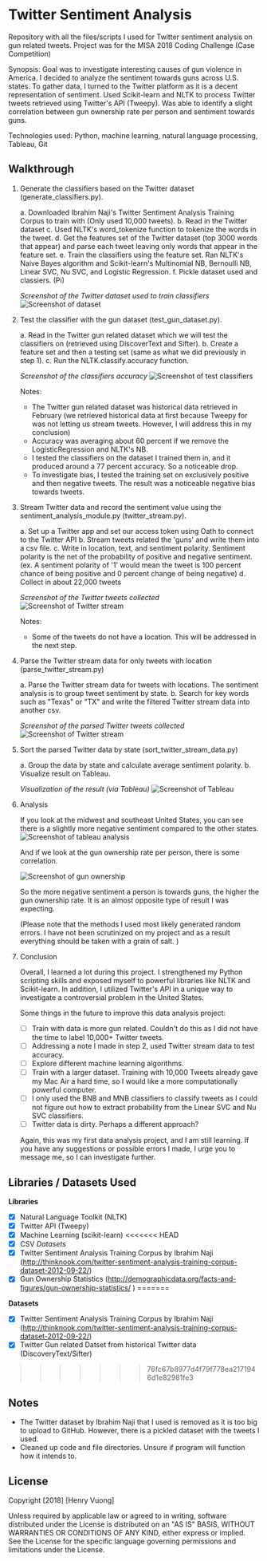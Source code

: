 # Twitter Sentiment Analysis

Repository with all the files/scripts I used for Twitter sentiment analysis on gun related tweets. Project was for the MISA 2018 Coding Challenge (Case Competition)

Synopsis:
Goal was to investigate interesting causes of gun violence in America. I decided to analyze the sentiment towards guns across U.S. states. To gather data, I turned to the Twitter platform as it is a decent representation of sentiment. Used Scikit-learn and NLTK to process Twitter tweets retrieved using Twitter's API (Tweepy). Was able to identify a slight correlation between gun ownership rate per person and sentiment towards guns.

Technologies used: Python, machine learning, natural language processing, Tableau, Git

## Walkthrough

1. Generate the classifiers based on the Twitter dataset (generate_classifiers.py).

    a. Downloaded Ibrahim Naji's Twitter Sentiment Analysis Training Corpus to train with (Only used 10,000 tweets).
    b. Read in the Twitter dataset
    c. Used NLTK's word_tokenize function to tokenize the words in the tweet.
    d. Get the features set of the Twitter dataset (top 3000 words that appear) and parse each tweet leaving only words that appear in the feature set.
    e. Train the classifiers using the feature set. Ran NLTK's Naive Bayes algorithm and Scikit-learn's Multinomial NB, Bernoulli NB, Linear SVC, Nu SVC, and Logistic Regression.
    f. Pickle dataset used and classiers. (Pi)
    
    *Screenshot of the Twitter dataset used to train classifiers*
    <img src='twitter_dataset_screenshot.png' title='Screenshot of twitter dataset' width='' alt='Screenshot of dataset' />

2. Test the classifier with the gun dataset (test_gun_dataset.py).

    a. Read in the Twitter gun related dataset which we will test the classifiers on (retrieved using DiscoverText and Sifter).
    b. Create a feature set and then a testing set (same as what we did previously in step 1).
    c. Run the NLTK.classify.accuracy function.
    
    *Screenshot of the classifiers accuracy*
    <img src='test_classifiers_screenshot.png' title='Screenshot of test classifiers' width='' alt='Screenshot of test classifiers' />
    
    Notes:
    - The Twitter gun related dataset was historical data retrieved in February (we retrieved historical data at first because Tweepy for was not letting us stream tweets. However, I will address this in my conclusion)
    - Accuracy was averaging about 60 percent if we remove the LogisticRegression and NLTK's NB.
    - I tested the classifiers on the dataset I trained them in, and it produced around a 77 percent accuracy. So a noticeable drop.
    - To investigate bias, I tested the training set on exclusively positive and then negative tweets. The result was a noticeable negative bias towards tweets.
    
3. Stream Twitter data and record the sentiment value using the sentiment_analysis_module.py (twitter_stream.py).

    a. Set up a Twitter app and set our access token using Oath to connect to the Twitter API
    b. Stream tweets related the 'guns' and write them into a csv file.
    c. Write in location, text, and sentiment polarity. Sentiment polarity is the net of the probability of positive and negative sentiment. (ex. A sentiment polarity of '1' would mean the tweet is 100 percent chance of being positive and 0 percent change of being negative)
    d. Collect in about 22,000 tweets
    
    *Screenshot of the Twitter tweets collected*
    <img src='twitter_stream_screenshot.png' title='Screenshot of Twitter stream' width='' alt='Screenshot of Twitter stream' />
    
     Notes:
     - Some of the tweets do not have a location. This will be addressed in the next step.
    
4. Parse the Twitter stream data for only tweets with location (parse_twitter_stream.py)

    a. Parse the Twitter stream data for tweets with locations. The sentiment analysis is to group tweet sentiment by state.
    b. Search for key words such as "Texas" or "TX" and write the filtered Twitter stream data into another csv.
    
    *Screenshot of the parsed Twitter tweets collected*
    <img src='twitter_stream_parsed_screenshot.png' title='Screenshot of Twitter stream' width='' alt='Screenshot of Twitter stream' />
    
5. Sort the parsed Twitter data by state (sort_twitter_stream_data.py)

    a. Group the data by state and calculate average sentiment polarity.
    b. Visualize result on Tableau.

    *Visualization of the result (via Tableau)*
    <img src='tableau_visual_screenshot.png' title='Screenshot of Tableau' width='' alt='Screenshot of Tableau' />

6. Analysis

    If you look at the midwest and southeast United States, you can see there is a slightly more negative sentiment compared to the other states.
    <img src='tableau_visual_analysis_screenshot.png' title='Screenshot of Tableau analysis' width='' alt='Screenshot of tableau analysis' />
    
    And if we look at the gun ownership rate per person, there is some correlation.
    
    <img src='gun_ownership_screenshot.png' title='Screenshot of gun ownership' width='' alt='Screenshot of gun ownership' />

    So the more negative sentiment a person is towards guns, the higher the gun ownership rate. It is an almost opposite type of result I was expecting.

    (Please note that the methods I used most likely generated random errors. I have not been scrutinized on my project and as a result everything should be taken with a grain of salt. )
    
7. Conclusion

    Overall, I learned a lot during this project. I strengthened my Python scripting skills and exposed myself to powerful libraries like NLTK and Scikit-learn. In addition, I utilized Twitter's API in a unique way to investigate a controversial problem in the United States.
    
    Some things in the future to improve this data analysis project:
    - [ ] Train with data is more gun related. Couldn't do this as I did not have the time to label 10,000+ Twitter tweets.
    - [ ] Addressing a note I made in step 2, used Twitter stream data to test accuracy.
    - [ ] Explore different machine learning algorithms.
    - [ ] Train with a larger dataset. Training with 10,000 Tweets already gave my Mac Air a hard time, so I would like a more computationally powerful computer.
    - [ ] I only used the BNB and MNB classifiers to classify tweets as I could not figure out how to extract probability from the Linear SVC and Nu SVC classifiers.
    - [ ] Twitter data is dirty. Perhaps a different approach?
    
    Again, this was my first data analysis project, and I am still learning. If you have any suggestions or possible errors I made, I urge you to message me, so I can investigate further.

## Libraries / Datasets Used

**Libraries**
- [x] Natural Language Toolkit (NLTK)
- [x] Twitter API (Tweepy)
- [x] Machine Learning (scikit-learn)
<<<<<<< HEAD
- [x] CSV
*Datasets*
- [x] Twitter Sentiment Analysis Training Corpus by Ibrahim Naji (http://thinknook.com/twitter-sentiment-analysis-training-corpus-dataset-2012-09-22/)
- [x] Gun Ownership Statistics (http://demographicdata.org/facts-and-figures/gun-ownership-statistics/ )
=======

**Datasets**
- [x] Twitter Sentiment Analysis Training Corpus by Ibrahim Naji (http://thinknook.com/twitter-sentiment-analysis-training-corpus-dataset-2012-09-22/)
- [x] Twitter Gun related Datset from historical Twitter data (DiscoveryText/Sifter)
>>>>>>> 76fc67b8977d4f79f778ea2171946d1e82981fe3

## Notes
- The Twitter dataset by Ibrahim Naji that I used is removed as it is too big to upload to GitHub. However, there is a pickled dataset with the tweets I used.
- Cleaned up code and file directories. Unsure if program will function how it intends to.

## License

Copyright [2018] [Henry Vuong]

Unless required by applicable law or agreed to in writing, software
distributed under the License is distributed on an "AS IS" BASIS,
WITHOUT WARRANTIES OR CONDITIONS OF ANY KIND, either express or implied.
See the License for the specific language governing permissions and
limitations under the License.


